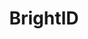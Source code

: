 ---
blog: https://medium.com/brightid
codehost: https://github.com/BrightID
logohandle: brightid
sort: brightid
title: BrightID
twitter: https://x.com/BrightIDProject
website: https://www.brightid.org/
---